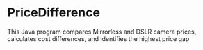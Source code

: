 # PriceDifference
This Java program compares Mirrorless and DSLR camera prices, calculates cost differences, and identifies the highest price gap
